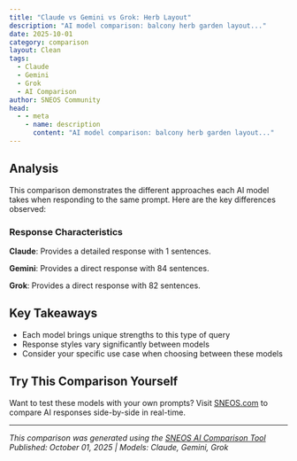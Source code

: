 ```yaml
---
title: "Claude vs Gemini vs Grok: Herb Layout"
description: "AI model comparison: balcony herb garden layout..."
date: 2025-10-01
category: comparison
layout: Clean
tags:
  - Claude
  - Gemini
  - Grok
  - AI Comparison
author: SNEOS Community
head:
  - - meta
    - name: description
      content: "AI model comparison: balcony herb garden layout..."
---
```


<ChatComparison
  title="Claude vs Gemini vs Grok: Herb Layout"
  prompt="balcony herb garden layout"
  :responses='{
    "Claude": "Here\u0027s a practical balcony herb garden layout guide:\n\n## **Space Assessment**\n- **Sunlight**: Note which areas get 6\u002B hours (full sun) vs 3-6 hours (partial sun)\n- **Wind exposure**: Identify sheltered spots for delicate herbs\n- **Weight limits**: Check balcony capacity before adding containers\n\n## **Layout Options**\n\n### **Tiered Vertical Setup**\n\u0060\u0060\u0060\nBack: Tall herbs (rosemary, sage) in large pots\nMiddle: Medium herbs (basil, oregano) on plant stands\nFront: Low herbs (thyme, chives) in small containers\nHanging: Trailing herbs (mint, parsley) in hanging baskets\n\u0060\u0060\u0060\n\n### **Corner Garden**\n- Use corner space efficiently with triangular planters\n- Place tallest plants at the corner point\n- Graduate heights moving outward\n\n### **Rail Planters**\n- Mount narrow planters along balcony railing\n- Perfect for: basil, cilantro, parsley, chives\n- Saves floor space\n\n## **Recommended Herb Placement**\n\n**Full Sun Areas:**\n- Rosemary, thyme, oregano, sage, lavender\n\n**Partial Sun Areas:**\n- Basil, cilantro, parsley, chives, mint\n\n**Shaded Spots:**\n- Mint, parsley, chervil\n\n## **Container Tips**\n- **Minimum depths**: 6-8\u0022 for most herbs, 12\u0022\u002B for rosemary/sage\n- **Drainage**: Essential - drill holes if needed\n- **Grouping**: Plant similar water needs together\n\nWould you like specific recommendations based on your balcony size or sun exposure?",
    "Gemini": "Okay, let\u0027s design your balcony herb garden! To give you the best layout suggestions, I need a little more information. Please tell me about:\n\n**1. Your Balcony\u0027s Conditions:**\n\n*   **Sunlight:** How many hours of direct sunlight does your balcony get each day? (Full sun: 6\u002B hours, Partial sun: 4-6 hours, Shade: less than 4 hours)\n*   **Size and Shape:** Roughly how wide, deep, and long is your balcony? Describe the shape (e.g., rectangular, square, L-shaped).\n*   **Weight Limit:**  Is there a weight limit for your balcony that you know of (or suspect)?  This is important for choosing containers and soil.\n*   **Wind:** Is your balcony exposed to strong winds?\n*   **Railing Type:**  What is the railing made of (metal, wood, concrete)?  This affects what kind of railing planters you can use.\n*   **Accessibility:** Do you have easy access to water?\n\n**2. Your Herb Preferences:**\n\n*   **What herbs do you want to grow?**  (Be as specific as possible.  E.g., \u0027Genovese\u0027 basil, \u0027English\u0027 thyme, etc.)\n*   **Are you starting from seeds or seedlings?**\n*   **Do you prefer annual or perennial herbs, or a mix?**\n*   **How much space are you willing to dedicate?**\n\n**3. Your Aesthetic Preferences:**\n\n*   **What is your preferred style?** (e.g., Modern, rustic, cottagecore, minimalist)\n*   **What materials do you like for planters?** (e.g., Terracotta, plastic, metal, wood, fabric)\n*   **What colors do you prefer?**\n\n**In the meantime, here are some general balcony herb garden layout ideas to get you started:**\n\n**I. Layout Ideas Based on Space and Sunlight:**\n\n*   **Small Balcony (Limited Space):**\n\n    *   **Vertical Garden:** Utilize vertical space with wall-mounted planters, stacked planters, or a trellis for climbing herbs like mint or nasturtiums.\n    *   **Railing Planters:** Hang planters over the railing to maximize space.\n    *   **Hanging Baskets:** Hang baskets from the ceiling or railing for herbs like trailing rosemary or thyme.\n    *   **Single Large Container:** Plant a variety of herbs that like similar conditions in one large container.\n    *   **Tiered Planters:** Use tiered planters to create visual interest and maximize space.\n*   **Larger Balcony:**\n\n    *   **Container Groupings:** Arrange containers of varying sizes and shapes in visually appealing groupings.\n    *   **Dedicated Herb Beds:** If you have a large balcony and the weight limit allows, consider raised beds or large troughs dedicated solely to herbs.\n    *   **Mixed Planting:** Incorporate herbs into your existing flower or vegetable containers.\n    *   **Pathways:** Create pathways through your herb garden to easily access and maintain your plants (if space allows).\n*   **Full Sun (6\u002B hours):**\n\n    *   **Mediterranean Herbs:** Focus on herbs that thrive in full sun, such as rosemary, thyme, oregano, sage, lavender, and marjoram.\n    *   **Placement:** Place sun-loving herbs in the sunniest areas of your balcony.\n    *   **Consider a Shade Cloth:**  If the sun is *too* intense, consider a shade cloth for part of the day.\n*   **Partial Sun (4-6 hours):**\n\n    *   **Versatile Herbs:** Grow herbs that can tolerate partial sun, such as basil, parsley, chives, cilantro, and mint.\n    *   **Morning Sun:** Prioritize morning sun over afternoon sun, which can be too harsh.\n*   **Shade (Less than 4 hours):**\n\n    *   **Shade-Tolerant Herbs:** Grow herbs that prefer shade, such as mint, parsley, chives, and lemon balm.\n    *   **Supplement with Light:** Consider using grow lights to supplement natural light if necessary.\n    *   **Choose the Right Spot:** Plant in the spot with the most indirect light.\n\n**II. Container Ideas:**\n\n*   **Terracotta Pots:** Classic and attractive, but they dry out quickly.  Good for Mediterranean herbs.\n*   **Plastic Pots:** Lightweight and retain moisture well.\n*   **Fabric Pots:** Breathable and promote healthy root growth.\n*   **Self-Watering Pots:** Reduce watering frequency.\n*   **Metal Tubs/Buckets:** Rustic and can add character. Ensure drainage holes.\n*   **Wooden Boxes:** Natural and attractive, but need to be lined to prevent rotting.\n\n**III. Design Considerations:**\n\n*   **Height:** Place taller herbs at the back of the garden and shorter herbs in the front for optimal sunlight exposure.\n*   **Trailing Plants:** Use trailing herbs like thyme or rosemary in hanging baskets or containers where they can cascade over the edges.\n*   **Color and Texture:** Combine herbs with different leaf colors and textures for visual interest.\n*   **Fragrance:** Plant fragrant herbs near seating areas or pathways to enjoy their aroma.\n*   **Accessibility:** Arrange your herb garden so that you can easily reach all of your plants for watering, harvesting, and maintenance.\n*   **Companion Planting:** Research which herbs grow well together (e.g., basil and tomatoes).\n*   **Drainage:** Ensure all containers have adequate drainage holes to prevent waterlogging.\n*   **Soil:** Use a high-quality potting mix specifically formulated for containers.\n*   **Watering:** Water regularly, especially during hot weather.\n*   **Fertilizing:** Fertilize your herbs regularly with a balanced fertilizer.\n*   **Pruning:** Prune your herbs regularly to encourage bushier growth and prevent them from becoming leggy.\n\n**IV. Examples and Layouts**\n\nTo give you more specific suggestions, I need the information I asked for initially. But here are some basic layouts:\n\n*   **Linear Railing Layout:**\n    *   Railing planters are lined up along the balcony railing, with taller herbs at the back and shorter herbs in front.\n    *   Consider herbs like rosemary, thyme, oregano, basil, and parsley.\n*   **Corner Grouping Layout:**\n    *   Containers are grouped in a corner of the balcony, with a mix of tall and short herbs.\n    *   Add a small bench or chair to create a cozy seating area.\n    *   Use herbs like lavender, sage, mint, and chives.\n*   **Vertical Garden Wall Layout:**\n    *   A vertical garden is installed on a wall, with herbs planted in individual pockets or containers.\n    *   Use herbs like lettuce, strawberries, basil, mint, rosemary, thyme, oregano, sage, marjoram, and parsley.\n*   **Patio Layout:**\n    *   Raised garden beds are used to grow various herbs.\n    *   Use herbs like rosemary, thyme, oregano, basil, parsley, chamomile, mint, sage, marjoram, dill, and cilantro.\n\n**Once you provide the details about your balcony and preferences, I can help you create a more personalized and effective herb garden layout.**\n",
    "Grok": "Creating a balcony herb garden is a fantastic way to grow fresh herbs in a small space. A well-planned layout maximizes space, ensures proper sunlight, and makes maintenance easy. Here\u0027s a step-by-step guide to designing an effective balcony herb garden layout, along with tips for success.\n\n---\n\n### 1. Assess Your Balcony Space\nBefore planning your layout, evaluate the following:\n- **Size and Shape**: Measure the available space on your balcony (length, width, and height for vertical options).\n- **Sunlight Exposure**: Most herbs need 6-8 hours of direct sunlight daily. Observe how much sun your balcony gets and where shadows fall.\n- **Wind Exposure**: Balconies can be windy, especially on higher floors. Consider windbreaks like railing covers or taller plants as shields.\n- **Weight Limits**: Ensure your balcony can support the weight of pots, soil, and water, especially if using heavy containers or raised beds.\n\n---\n\n### 2. Choose the Right Containers\nContainers influence the layout and flexibility of your herb garden. Options include:\n- **Pots and Planters**: Use individual pots (6-12 inches deep) for each herb or larger rectangular planters for multiple herbs. Ensure they have drainage holes.\n- **Hanging Baskets**: Great for small spaces; hang them on railings or hooks for herbs like thyme or oregano.\n- **Vertical Planters**: Wall-mounted or tiered stands save floor space and work well for basil, mint, and chives.\n- **Window Boxes**: Attach to railings for a compact, accessible garden with parsley, dill, or cilantro.\n- **Repurposed Items**: Use wooden crates, buckets, or mason jars for a creative touch (add drainage holes if needed).\n\n**Tip**: Group herbs with similar care needs (water, sunlight) in shared containers to simplify maintenance.\n\n---\n\n### 3. Select Herbs Suited to Your Conditions\nPick herbs based on your climate, sunlight, and personal cooking preferences. Here are some popular choices with their needs:\n- **Full Sun (6-8 hours)**: Basil, rosemary, thyme, oregano, dill\n- **Partial Shade (4-6 hours)**: Mint, parsley, cilantro, chives\n- **Water Needs**: Mint and parsley like consistent moisture; rosemary and thyme prefer drier soil.\n\n**Tip**: Avoid overcrowding. Provide at least 6-12 inches of space between herbs in shared containers for root growth and airflow.\n\n---\n\n### 4. Plan Your Layout\nDesign your layout based on available space and herb needs. Below are some example arrangements for different balcony sizes:\n\n#### Small Balcony (2-4 ft wide)\n- **Railing Focus**: Attach window boxes or hanging baskets to the railing for herbs like basil, parsley, and chives. Use lightweight materials to avoid overloading.\n- **Floor Space**: Place 2-3 small pots (6-8 inches) on the floor in a sunny corner for rosemary or thyme.\n- **Wall Option**: Install a small vertical planter or wall pockets on a side wall for mint or oregano.\n- **Height Variation**: Use a small tiered stand (2-3 levels) to stack pots vertically if floor space is limited.\n\n#### Medium Balcony (4-6 ft wide)\n- **Corner Cluster**: Group 4-5 medium pots (10-12 inches) in a sunny corner, with taller herbs like dill or rosemary at the back and shorter ones like basil or chives in front.\n- **Railing Lineup**: Line the railing with long rectangular planters for mixed herbs (e.g., oregano, thyme, and parsley together).\n- **Hanging Elements**: Add 1-2 hanging baskets above the railing for cascading herbs like thyme or mint.\n- **Centerpiece**: If space allows, use a small raised bed or large trough (18-24 inches wide) in the center for a variety of herbs.\n\n#### Large Balcony (6\u002B ft wide)\n- **Zoned Areas**: Divide the space into zones\u2014dedicate one side to sun-loving herbs (basil, rosemary) and the other to shade-tolerant ones (mint, parsley).\n- **Vertical Structures**: Use a tall tiered plant stand or trellis against a wall to grow climbing herbs like mint or to stack multiple pots.\n- **Seating Integration**: Place long planters or window boxes along the edges near seating areas for easy access while adding greenery.\n- **Mixed Heights**: Combine floor pots, hanging baskets, and railing planters to create a layered look and maximize space.\n\n**General Layout Tips**:\n- Position taller herbs or pots at the back or corners to avoid shading smaller plants.\n- Place frequently used herbs (e.g., basil for cooking) near seating areas or doors for easy harvesting.\n- Keep shade-loving herbs like mint closer to walls or under overhangs if your balcony gets intense sun.\n\n---\n\n### 5. Optimize Sunlight and Accessibility\n- **Sunlight Mapping**: Rotate pots weekly if sunlight is uneven, or use a small rolling cart to move herbs into better light throughout the day.\n- **Access**: Ensure you can reach all plants for watering and harvesting without overcrowding. Leave 1-2 feet of walking space if possible.\n- **Companion Planting**: Pair herbs that grow well together (e.g., basil with oregano) and avoid mixing herbs with vastly different water needs (e.g., mint with rosemary).\n\n---\n\n### 6. Add Practical Features\n- **Watering System**: Use self-watering pots for consistent moisture or set up a small drip irrigation system for larger setups.\n- **Drainage Trays**: Place trays under pots to prevent water from pooling on the balcony floor or dripping below.\n- **Labels**: Label herbs with small stakes or tags to keep track of what\u2019s planted where.\n- **Storage**: Keep gardening tools (trowel, scissors) in a small caddy or wall-mounted organizer to save space.\n\n---\n\n### 7. Maintain Your Herb Garden\n- **Watering**: Check soil daily\u2014most herbs need watering when the top inch feels dry. Avoid overwatering, especially for Mediterranean herbs like rosemary.\n- **Pruning**: Regularly trim herbs like basil and mint to encourage bushy growth and prevent flowering (unless you want seeds).\n- **Pest Control**: Inspect for pests like aphids. Use natural remedies like neem oil or companion planting (e.g., basil repels flies).\n- **Seasonal Care**: Protect herbs from extreme heat or cold by moving pots indoors during harsh weather or using protective covers.\n\n---\n\n### Sample Layout Sketch for a Medium Balcony\n**Visual Description** (Imagine a 5 ft x 8 ft balcony):\n- **Railing (front edge, 8 ft long)**: Two rectangular planters (each 3 ft long) with basil, thyme, and oregano. One hanging basket with trailing mint in the center.\n- **Left Corner (floor)**: Two medium pots\u2014rosemary (taller, at the back) and parsley (shorter, in front).\n- **Right Wall**: Vertical wall planter with chives and cilantro in pockets.\n- **Center (floor)**: Small tiered stand with three levels\u2014top: dill, middle: sage, bottom: extra basil.\n- **Space Left**: Room to walk and access all plants, with a small stool for seating or tool storage.\n\n---\n\n### Additional Ideas for Aesthetics\n- **Color Coordination**: Choose pots in matching or complementary colors (e.g., terracotta, pastel ceramics) for a cohesive look.\n- **Mix Textures**: Combine herbs with different leaf shapes and heights for visual interest.\n- **Decorative Touches**: Add small solar lights or pebble mulch in pots for a polished appearance.\n\n---\n\nBy tailoring the layout to your balcony\u0027s unique conditions and your personal needs, you can create a thriving herb garden that\u2019s both functional and beautiful. Let me know if you\u0027d like a more specific layout based on your balcony dimensions or herb preferences!"
  }'
  published-date="18:02"
/>

## Analysis

This comparison demonstrates the different approaches each AI model takes when responding to the same prompt. Here are the key differences observed:

### Response Characteristics

**Claude**: Provides a detailed response with 1 sentences. 

**Gemini**: Provides a direct response with 84 sentences. 

**Grok**: Provides a direct response with 82 sentences. 

## Key Takeaways

- Each model brings unique strengths to this type of query
- Response styles vary significantly between models
- Consider your specific use case when choosing between these models

## Try This Comparison Yourself

Want to test these models with your own prompts? Visit [SNEOS.com](https://sneos.com) to compare AI responses side-by-side in real-time.

---

*This comparison was generated using the [SNEOS AI Comparison Tool](https://sneos.com)*
*Published: October 01, 2025 | Models: Claude, Gemini, Grok*
